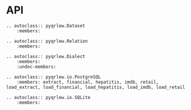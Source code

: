 
# API

```{eval-rst}
.. autoclass:: pyqrlew.Dataset
    :members:
```

```{eval-rst}
.. autoclass:: pyqrlew.Relation
    :members:
```

```{eval-rst}
.. autoclass:: pyqrlew.Dialect
    :members:
    :undoc-members:
```

```{eval-rst}
.. autoclass:: pyqrlew.io.PostgreSQL
    :members: extract, financial, hepatitis, imdb, retail, load_extract, load_financial, load_hepatitis, load_imdb, load_retail
```

```{eval-rst}
.. autoclass:: pyqrlew.io.SQLite
    :members:
```


